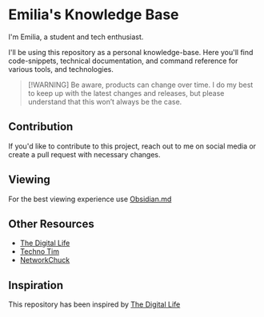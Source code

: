 # Emilia's Knowledge Base

I'm Emilia, a student and tech enthusiast.

I'll be using this repository as a personal knowledge-base. Here you'll find code-snippets, technical documentation, and command reference for various tools, and technologies.

> [!WARNING] Be aware, products can change over time. I do my best to keep up with the latest changes and releases, but please understand that this won’t always be the case.

## Contribution

If you'd like to contribute to this project, reach out to me on social media or create a pull request with necessary changes.

## Viewing

For the best viewing experience use [Obsidian.md](https://obsidian.md/)

## Other Resources

- [The Digital Life](https://www.youtube.com/c/TheDigitalLifeTech)
- [Techno Tim](https://www.youtube.com/c/TechnoTimLive)
- [NetworkChuck](https://www.youtube.com/c/NetworkChuck)

## Inspiration

This repository has been inspired by [The Digital Life](https://github.com/xcad2k/cheat-sheets)
